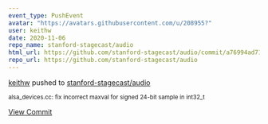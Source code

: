 ```yaml
---
event_type: PushEvent
avatar: "https://avatars.githubusercontent.com/u/208955?"
user: keithw
date: 2020-11-06
repo_name: stanford-stagecast/audio
html_url: https://github.com/stanford-stagecast/audio/commit/a76994ad71aa94ba077e7fc6104eabbe389a4b76
repo_url: https://github.com/stanford-stagecast/audio
---
```


<a href='https://github.com/keithw' target='_blank'>keithw</a> pushed to <a href='https://github.com/stanford-stagecast/audio' target='_blank'>stanford-stagecast/audio</a>

<small>alsa_devices.cc: fix incorrect maxval for signed 24-bit sample in int32_t</small>

<a href='https://github.com/stanford-stagecast/audio/commit/a76994ad71aa94ba077e7fc6104eabbe389a4b76' target='_blank'>View Commit</a>